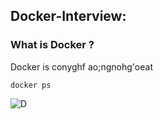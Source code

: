 
## Docker-Interview:  

### What is Docker ?
  
Docker is conyghf ao;ngnohg'oeat

```
docker ps
```

![D](https://www.cherryservers.com/v3/assets/blog/2021-10-13/01.png)
